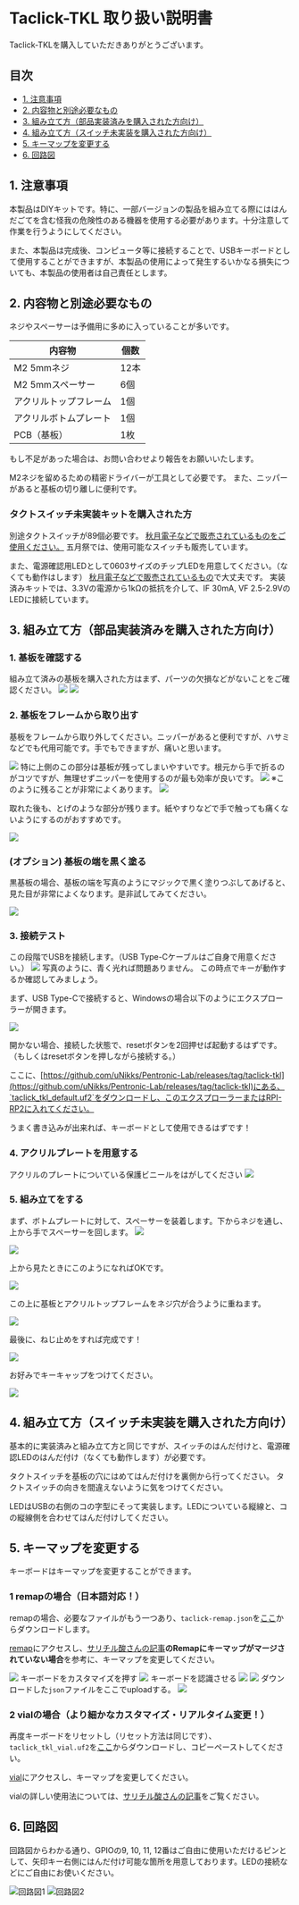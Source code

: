 # Taclick-TKL 取り扱い説明書
Taclick-TKLを購入していただきありがとうございます。

## 目次
- [1. 注意事項](#1-注意事項)
- [2. 内容物と別途必要なもの](#2-内容物と別途必要なもの)
- [3. 組み立て方（部品実装済みを購入された方向け）](#3-組み立て方部品実装済みを購入された方向け)
- [4. 組み立て方（スイッチ未実装を購入された方向け）](#4-組み立て方スイッチ未実装を購入された方向け)
- [5. キーマップを変更する](#5-キーマップを変更する)
- [6. 回路図](#6-回路図)
## 1. 注意事項
本製品はDIYキットです。特に、一部バージョンの製品を組み立てる際にははんだごてを含む怪我の危険性のある機器を使用する必要があります。十分注意して作業を行うようにしてください。

また、本製品は完成後、コンピュータ等に接続することで、USBキーボードとして使用することができますが、本製品の使用によって発生するいかなる損失についても、本製品の使用者は自己責任とします。

## 2. 内容物と別途必要なもの

ネジやスペーサーは予備用に多めに入っていることが多いです。

| 内容物 | 個数 |
|------|------|
| M2 5mmネジ | 12本 |
| M2 5mmスペーサー | 6個 |
| アクリルトップフレーム | 1個 |
| アクリルボトムプレート | 1個 |
| PCB（基板） | 1枚 |

もし不足があった場合は、お問い合わせより報告をお願いいたします。

M2ネジを留めるための精密ドライバーが工具として必要です。
また、ニッパーがあると基板の切り離しに便利です。

### タクトスイッチ未実装キットを購入された方

別途タクトスイッチが89個必要です。
[秋月電子などで販売されているものをご使用ください。](https://akizukidenshi.com/catalog/g/g103647/)
五月祭では、使用可能なスイッチも販売しています。

また、電源確認用LEDとして0603サイズのチップLEDを用意してください。（なくても動作はします）
[秋月電子などで販売されているもの](https://akizukidenshi.com/catalog/g/g118279/)で大丈夫です。
実装済みキットでは、3.3Vの電源から1kΩの抵抗を介して、IF 30mA, VF 2.5-2.9VのLEDに接続しています。

## 3. 組み立て方（部品実装済みを購入された方向け）

### 1. 基板を確認する
組み立て済みの基板を購入された方はまず、パーツの欠損などがないことをご確認ください。
![](../assets/keyboard_1.jpg)
![](../assets/keyboard_1_backside.jpg)

### 2. 基板をフレームから取り出す
基板をフレームから取り外してください。ニッパーがあると便利ですが、ハサミなどでも代用可能です。手でもできますが、痛いと思います。

![](../assets/keyboard_2_removevcut.jpg)
特に上側のこの部分は基板が残ってしまいやすいです。根元から手で折るのがコツですが、無理せずニッパーを使用するのが最も効率が良いです。
![](../assets/keyboard_3_mousebites.jpg)
※このように残ることが非常によくあります。
![](../assets/keyboard_4_remainmousebites.jpg)

取れた後も、とげのような部分が残ります。紙やすりなどで手で触っても痛くないようにするのがおすすめです。

![](../assets/keyboard_5_removedmousebites.jpg)

### (オプション) 基板の端を黒く塗る
黒基板の場合、基板の端を写真のようにマジックで黒く塗りつぶしてあげると、見た目が非常によくなります。是非試してみてください。

![](../assets/keyboard_6_side_black.jpg)

### 3. 接続テスト
この段階でUSBを接続します。（USB Type-Cケーブルはご自身で用意ください。）
![](../assets/keyboard_01_test.jpg)
写真のように、青く光れば問題ありません。
この時点でキーが動作するか確認してみましょう。

まず、USB Type-Cで接続すると、Windowsの場合以下のようにエクスプローラーが開きます。

![](../assets/screenshot_exploler1.png)

開かない場合、接続した状態で、resetボタンを2回押せば起動するはずです。（もしくはresetボタンを押しながら接続する。）

ここに、[https://github.com/uNikks/Pentronic-Lab/releases/tag/taclick-tkl](https://github.com/uNikks/Pentronic-Lab/releases/tag/taclick-tkl)にある、`taclick_tkl_default.uf2`をダウンロードし、このエクスプローラーまたはRPI-RP2に入れてください。

うまく書き込みが出来れば、キーボードとして使用できるはずです！

### 4. アクリルプレートを用意する
アクリルのプレートについている保護ビニールをはがしてください
![](../assets/keyboard_7_acryliccover.jpg)

### 5. 組み立てをする
まず、ボトムプレートに対して、スペーサーを装着します。下からネジを通し、上から手でスペーサーを回します。
![](../assets/keyboard_8_spacer.jpg)

![](../assets/keyboard_9_spacer.jpg)

上から見たときにこのようになればOKです。

![](../assets/keyboard_10_all_spacer.jpg)

この上に基板とアクリルトップフレームをネジ穴が合うように重ねます。

![](../assets/keyboard_11_set_pcbtop.jpg)

最後に、ねじ止めをすれば完成です！

![](../assets/keyboard_12_assemblycomplete.jpg)

お好みでキーキャップをつけてください。

![](../assets/keyboard_13_keycap.jpg)

## 4. 組み立て方（スイッチ未実装を購入された方向け）
基本的に実装済みと組み立て方と同じですが、スイッチのはんだ付けと、電源確認LEDのはんだ付け（なくても動作します）が必要です。

タクトスイッチを基板の穴にはめてはんだ付けを裏側から行ってください。
タクトスイッチの向きを間違えないように気をつけてください。

LEDはUSBの右側のコの字型にそって実装します。LEDについている縦線と、コの縦線側を合わせてはんだ付けしてください。

## 5. キーマップを変更する
キーボードはキーマップを変更することができます。

### 1 remapの場合（日本語対応！）
remapの場合、必要なファイルがもう一つあり、`taclick-remap.json`を[ここ](https://github.com/uNikks/Pentronic-Lab/releases/download/taclick-tkl/taclick-remap.json)からダウンロードします。

[remap](https://remap-keys.app/)にアクセスし、[サリチル酸さんの記事](https://salicylic-acid3.hatenablog.com/entry/remap-manual)**のRemapにキーマップがマージされていない場合**を参考に、キーマップを変更してください。

![](../assets/remap.png)
キーボードをカスタマイズを押す
![](../assets/remap2.png)
キーボードを認識させる
![](../assets/remap3.png)
![](../assets/remap4.png)
ダウンロードした`json`ファイルをここでuploadする。
![](../assets/remap5.png)


### 2 vialの場合（より細かなカスタマイズ・リアルタイム変更！）

再度キーボードをリセットし（リセット方法は同じです）、`taclick_tkl_vial.uf2`を[ここ](https://github.com/uNikks/Pentronic-Lab/releases/download/taclick-tkl/taclick_tkl_vial.uf2)からダウンロードし、コピーペーストしてください。

[vial](https://vial.rocks/)にアクセスし、キーマップを変更してください。

vialの詳しい使用法については、[サリチル酸さんの記事](https://salicylic-acid3.hatenablog.com/entry/vial-manual)をご覧ください。

## 6. 回路図

回路図からわかる通り、GPIOの9, 10, 11, 12番はご自由に使用いただけるピンとして、矢印キー右側にはんだ付け可能な箇所を用意しております。LEDの接続などにご自由にお使いください。

![回路図1](../assets/schematic-1.png)
![回路図2](../assets/schematic-2.png)
